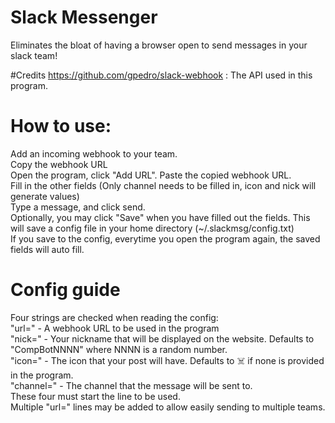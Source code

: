 # Slack Messenger
Eliminates the bloat of having a browser open to send messages in your slack team!

#Credits
https://github.com/gpedro/slack-webhook : The API used in this program.  

# How to use:
Add an incoming webhook to your team.  
Copy the webhook URL  
Open the program, click "Add URL". Paste the copied webhook URL.  
Fill in the other fields (Only channel needs to be filled in, icon and nick will generate values)  
Type a message, and click send.  
Optionally, you may click "Save" when you have filled out the fields. This will save a config file in your home directory (~/.slackmsg/config.txt)  
If you save to the config, everytime you open the program again, the saved fields will auto fill.  

# Config guide  
Four strings are checked when reading the config:  
"url=" - A webhook URL to be used in the program  
"nick=" - Your nickname that will be displayed on the website. Defaults to "CompBotNNNN" where NNNN is a random number.  
"icon=" - The icon that your post will have. Defaults to :skull_and_crossbones: if none is provided in the program.  
"channel=" - The channel that the message will be sent to.  
These four must start the line to be used.  
Multiple "url=" lines may be added to allow easily sending to multiple teams.  